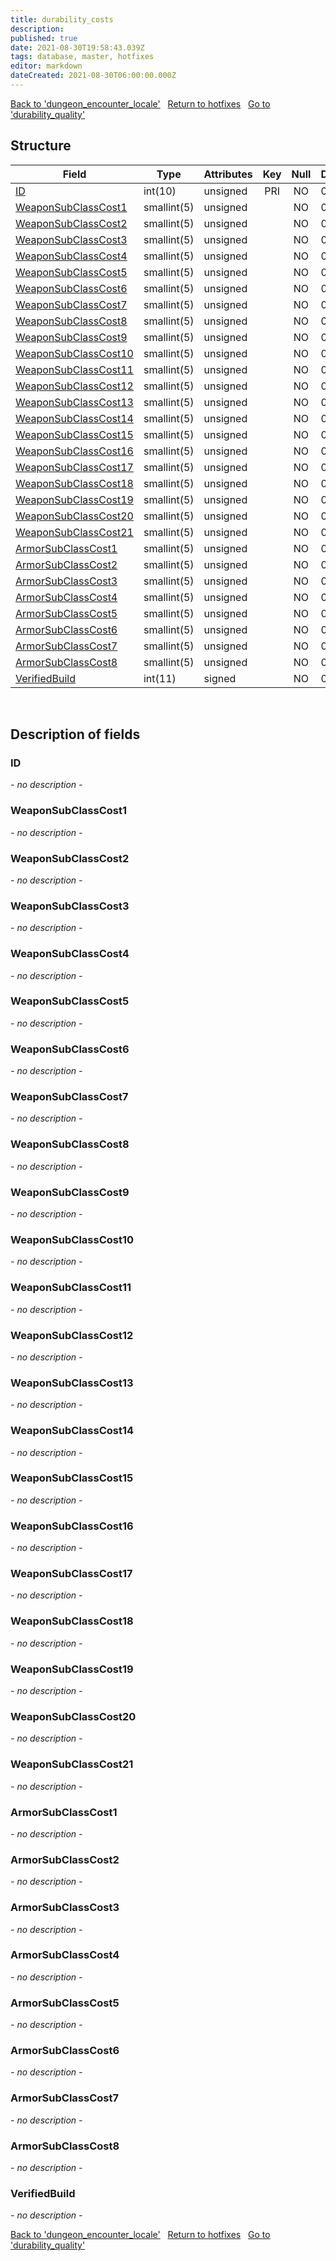 ```yaml
---
title: durability_costs
description: 
published: true
date: 2021-08-30T19:58:43.039Z
tags: database, master, hotfixes
editor: markdown
dateCreated: 2021-08-30T06:00:00.000Z
---
```


<a href="https://dev.trinitycore.info/en/database/master/hotfixes/dungeon_encounter_locale" class="mt-5 v-btn v-btn--depressed v-btn--flat v-btn--outlined theme--light v-size--default darkblue--text text--lighten-3"><span class="v-btn__content"><i aria-hidden="true" class="v-icon notranslate v-icon--left mdi mdi-arrow-left theme--light"></i><span>Back to 'dungeon_encounter_locale'</span></span></a>&nbsp;&nbsp;&nbsp;<a href="https://dev.trinitycore.info/en/database/master/hotfixes/home" class="mt-5 v-btn v-btn--depressed v-btn--flat v-btn--outlined theme--light v-size--default darkblue--text text--lighten-3"><span class="v-btn__content"><i aria-hidden="true" class="v-icon notranslate v-icon--left mdi mdi-home-outline theme--light"></i><span>Return to hotfixes</span></span></a>&nbsp;&nbsp;&nbsp;<a href="https://dev.trinitycore.info/en/database/master/hotfixes/durability_quality" class="mt-5 v-btn v-btn--depressed v-btn--flat v-btn--outlined theme--light v-size--default darkblue--text text--lighten-3"><span class="v-btn__content"><span>Go to 'durability_quality'</span><i aria-hidden="true" class="v-icon notranslate v-icon--right mdi mdi-arrow-right theme--light"></i></span></a>

## Structure

| Field | Type | Attributes | Key | Null | Default | Extra | Comment |
| --- | --- | --- | :---: | :---: | --- | --- | --- |
| [ID](#id) | int(10) | unsigned | PRI | NO | 0 |  |  |
| [WeaponSubClassCost1](#weaponsubclasscost1) | smallint(5) | unsigned |  | NO | 0 |  |  |
| [WeaponSubClassCost2](#weaponsubclasscost2) | smallint(5) | unsigned |  | NO | 0 |  |  |
| [WeaponSubClassCost3](#weaponsubclasscost3) | smallint(5) | unsigned |  | NO | 0 |  |  |
| [WeaponSubClassCost4](#weaponsubclasscost4) | smallint(5) | unsigned |  | NO | 0 |  |  |
| [WeaponSubClassCost5](#weaponsubclasscost5) | smallint(5) | unsigned |  | NO | 0 |  |  |
| [WeaponSubClassCost6](#weaponsubclasscost6) | smallint(5) | unsigned |  | NO | 0 |  |  |
| [WeaponSubClassCost7](#weaponsubclasscost7) | smallint(5) | unsigned |  | NO | 0 |  |  |
| [WeaponSubClassCost8](#weaponsubclasscost8) | smallint(5) | unsigned |  | NO | 0 |  |  |
| [WeaponSubClassCost9](#weaponsubclasscost9) | smallint(5) | unsigned |  | NO | 0 |  |  |
| [WeaponSubClassCost10](#weaponsubclasscost10) | smallint(5) | unsigned |  | NO | 0 |  |  |
| [WeaponSubClassCost11](#weaponsubclasscost11) | smallint(5) | unsigned |  | NO | 0 |  |  |
| [WeaponSubClassCost12](#weaponsubclasscost12) | smallint(5) | unsigned |  | NO | 0 |  |  |
| [WeaponSubClassCost13](#weaponsubclasscost13) | smallint(5) | unsigned |  | NO | 0 |  |  |
| [WeaponSubClassCost14](#weaponsubclasscost14) | smallint(5) | unsigned |  | NO | 0 |  |  |
| [WeaponSubClassCost15](#weaponsubclasscost15) | smallint(5) | unsigned |  | NO | 0 |  |  |
| [WeaponSubClassCost16](#weaponsubclasscost16) | smallint(5) | unsigned |  | NO | 0 |  |  |
| [WeaponSubClassCost17](#weaponsubclasscost17) | smallint(5) | unsigned |  | NO | 0 |  |  |
| [WeaponSubClassCost18](#weaponsubclasscost18) | smallint(5) | unsigned |  | NO | 0 |  |  |
| [WeaponSubClassCost19](#weaponsubclasscost19) | smallint(5) | unsigned |  | NO | 0 |  |  |
| [WeaponSubClassCost20](#weaponsubclasscost20) | smallint(5) | unsigned |  | NO | 0 |  |  |
| [WeaponSubClassCost21](#weaponsubclasscost21) | smallint(5) | unsigned |  | NO | 0 |  |  |
| [ArmorSubClassCost1](#armorsubclasscost1) | smallint(5) | unsigned |  | NO | 0 |  |  |
| [ArmorSubClassCost2](#armorsubclasscost2) | smallint(5) | unsigned |  | NO | 0 |  |  |
| [ArmorSubClassCost3](#armorsubclasscost3) | smallint(5) | unsigned |  | NO | 0 |  |  |
| [ArmorSubClassCost4](#armorsubclasscost4) | smallint(5) | unsigned |  | NO | 0 |  |  |
| [ArmorSubClassCost5](#armorsubclasscost5) | smallint(5) | unsigned |  | NO | 0 |  |  |
| [ArmorSubClassCost6](#armorsubclasscost6) | smallint(5) | unsigned |  | NO | 0 |  |  |
| [ArmorSubClassCost7](#armorsubclasscost7) | smallint(5) | unsigned |  | NO | 0 |  |  |
| [ArmorSubClassCost8](#armorsubclasscost8) | smallint(5) | unsigned |  | NO | 0 |  |  |
| [VerifiedBuild](#verifiedbuild) | int(11) | signed |  | NO | 0 |  |  |
&nbsp;
## Description of fields

### ID
*- no description -*
&nbsp;

### WeaponSubClassCost1
*- no description -*
&nbsp;

### WeaponSubClassCost2
*- no description -*
&nbsp;

### WeaponSubClassCost3
*- no description -*
&nbsp;

### WeaponSubClassCost4
*- no description -*
&nbsp;

### WeaponSubClassCost5
*- no description -*
&nbsp;

### WeaponSubClassCost6
*- no description -*
&nbsp;

### WeaponSubClassCost7
*- no description -*
&nbsp;

### WeaponSubClassCost8
*- no description -*
&nbsp;

### WeaponSubClassCost9
*- no description -*
&nbsp;

### WeaponSubClassCost10
*- no description -*
&nbsp;

### WeaponSubClassCost11
*- no description -*
&nbsp;

### WeaponSubClassCost12
*- no description -*
&nbsp;

### WeaponSubClassCost13
*- no description -*
&nbsp;

### WeaponSubClassCost14
*- no description -*
&nbsp;

### WeaponSubClassCost15
*- no description -*
&nbsp;

### WeaponSubClassCost16
*- no description -*
&nbsp;

### WeaponSubClassCost17
*- no description -*
&nbsp;

### WeaponSubClassCost18
*- no description -*
&nbsp;

### WeaponSubClassCost19
*- no description -*
&nbsp;

### WeaponSubClassCost20
*- no description -*
&nbsp;

### WeaponSubClassCost21
*- no description -*
&nbsp;

### ArmorSubClassCost1
*- no description -*
&nbsp;

### ArmorSubClassCost2
*- no description -*
&nbsp;

### ArmorSubClassCost3
*- no description -*
&nbsp;

### ArmorSubClassCost4
*- no description -*
&nbsp;

### ArmorSubClassCost5
*- no description -*
&nbsp;

### ArmorSubClassCost6
*- no description -*
&nbsp;

### ArmorSubClassCost7
*- no description -*
&nbsp;

### ArmorSubClassCost8
*- no description -*
&nbsp;

### VerifiedBuild
*- no description -*
&nbsp;

<a href="https://dev.trinitycore.info/en/database/master/hotfixes/dungeon_encounter_locale" class="mt-5 v-btn v-btn--depressed v-btn--flat v-btn--outlined theme--light v-size--default darkblue--text text--lighten-3"><span class="v-btn__content"><i aria-hidden="true" class="v-icon notranslate v-icon--left mdi mdi-arrow-left theme--light"></i><span>Back to 'dungeon_encounter_locale'</span></span></a>&nbsp;&nbsp;&nbsp;<a href="https://dev.trinitycore.info/en/database/master/hotfixes/home" class="mt-5 v-btn v-btn--depressed v-btn--flat v-btn--outlined theme--light v-size--default darkblue--text text--lighten-3"><span class="v-btn__content"><i aria-hidden="true" class="v-icon notranslate v-icon--left mdi mdi-home-outline theme--light"></i><span>Return to hotfixes</span></span></a>&nbsp;&nbsp;&nbsp;<a href="https://dev.trinitycore.info/en/database/master/hotfixes/durability_quality" class="mt-5 v-btn v-btn--depressed v-btn--flat v-btn--outlined theme--light v-size--default darkblue--text text--lighten-3"><span class="v-btn__content"><span>Go to 'durability_quality'</span><i aria-hidden="true" class="v-icon notranslate v-icon--right mdi mdi-arrow-right theme--light"></i></span></a>


